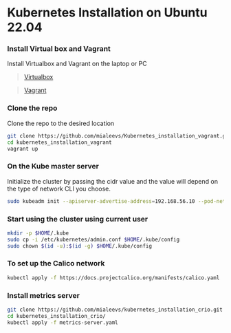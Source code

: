 # Kubernetes Installation on Ubuntu 22.04

### Install Virtual box and Vagrant

Install Virtualbox and Vagrant on the laptop or PC
>[Virtualbox](https://www.virtualbox.org/)

>[Vagrant](https://www.vagrantup.com/)

### Clone the repo

Clone the repo to the desired location

```bash
git clone https://github.com/mialeevs/Kubernetes_installation_vagrant.git
cd kubernetes_installation_vagrant
vagrant up
```

### On the Kube master server

Initialize the cluster by passing the cidr value and the value will depend on the type of network CLI you choose.

```bash
sudo kubeadm init --apiserver-advertise-address=192.168.56.10 --pod-network-cidr=10.244.0.0/16
```

### Start using the cluster using current user

```bash
mkdir -p $HOME/.kube
sudo cp -i /etc/kubernetes/admin.conf $HOME/.kube/config
sudo chown $(id -u):$(id -g) $HOME/.kube/config
```

### To set up the Calico network

```bash
kubectl apply -f https://docs.projectcalico.org/manifests/calico.yaml
```

### Install metrics server

```bash
git clone https://github.com/mialeevs/kubernetes_installation_crio.git
cd kubernetes_installation_crio/
kubectl apply -f metrics-server.yaml

```
